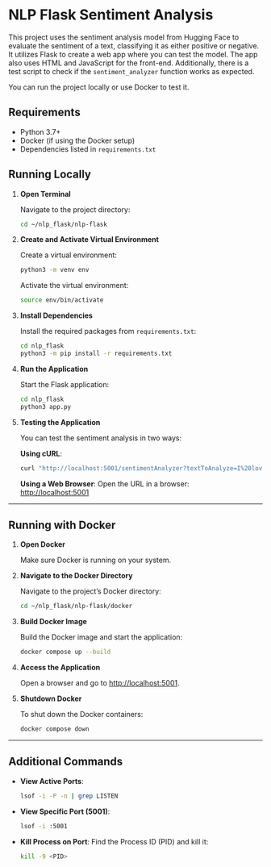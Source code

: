 # NLP Flask Sentiment Analysis

This project uses the sentiment analysis model from Hugging Face to evaluate the sentiment of a text, classifying it as either positive or negative. It utilizes Flask to create a web app where you can test the model. The app also uses HTML and JavaScript for the front-end. Additionally, there is a test script to check if the `sentiment_analyzer` function works as expected.

You can run the project locally or use Docker to test it.


## Requirements

- Python 3.7+
- Docker (if using the Docker setup)
- Dependencies listed in `requirements.txt`

## Running Locally

1. **Open Terminal**

    Navigate to the project directory:
    ```bash
    cd ~/nlp_flask/nlp-flask
    ```

2. **Create and Activate Virtual Environment**

    Create a virtual environment:
    ```bash
    python3 -m venv env
    ```

    Activate the virtual environment:
    ```bash
    source env/bin/activate
    ```

3. **Install Dependencies**

    Install the required packages from `requirements.txt`:
    ```bash
    cd nlp_flask
    python3 -m pip install -r requirements.txt
    ```

4. **Run the Application**

    Start the Flask application:
    ```bash
    cd nlp_flask
    python3 app.py
    ```

5. **Testing the Application**

    You can test the sentiment analysis in two ways:

    **Using cURL**:
    ```bash
    curl "http://localhost:5001/sentimentAnalyzer?textToAnalyze=I%20love%20using%20python%21"
    ```

    **Using a Web Browser**:
    Open the URL in a browser:  
    [http://localhost:5001](http://localhost:5001)

---

## Running with Docker

1. **Open Docker**

    Make sure Docker is running on your system.

2. **Navigate to the Docker Directory**

    Navigate to the project’s Docker directory:
    ```bash
    cd ~/nlp_flask/nlp-flask/docker
    ```

3. **Build Docker Image**

    Build the Docker image and start the application:
    ```bash
    docker compose up --build
    ```

4. **Access the Application**

    Open a browser and go to [http://localhost:5001](http://localhost:5001).

5. **Shutdown Docker**

    To shut down the Docker containers:
    ```bash
    docker compose down
    ```

---

## Additional Commands

- **View Active Ports**:
    ```bash
    lsof -i -P -n | grep LISTEN
    ```

- **View Specific Port (5001)**:
    ```bash
    lsof -i :5001
    ```

- **Kill Process on Port**:
    Find the Process ID (PID) and kill it:
    ```bash
    kill -9 <PID>
    ```
